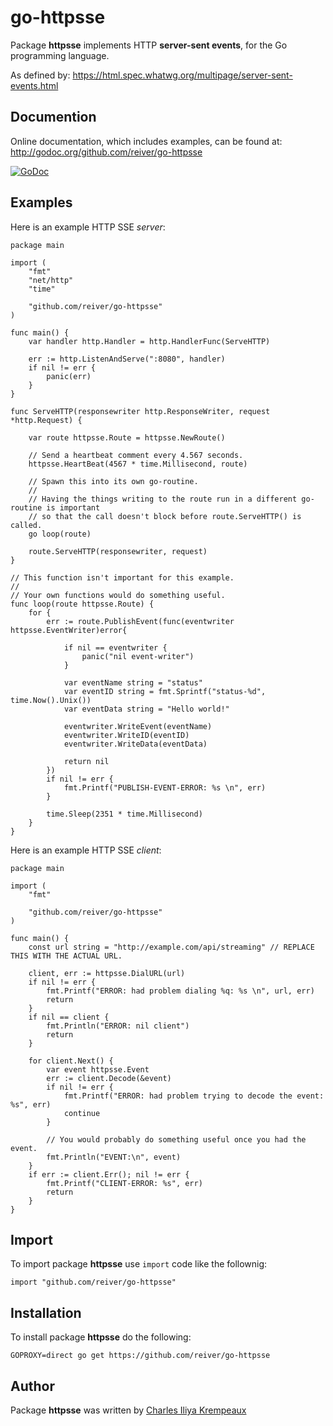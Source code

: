 # go-httpsse

Package **httpsse** implements HTTP **server-sent events**, for the Go programming language.

As defined by:
https://html.spec.whatwg.org/multipage/server-sent-events.html

## Documention

Online documentation, which includes examples, can be found at: http://godoc.org/github.com/reiver/go-httpsse

[![GoDoc](https://godoc.org/github.com/reiver/go-httpsse?status.svg)](https://godoc.org/github.com/reiver/go-httpsse)

## Examples

Here is an example HTTP SSE _server_:

```golang
package main

import (
	"fmt"
	"net/http"
	"time"

	"github.com/reiver/go-httpsse"
)

func main() {
	var handler http.Handler = http.HandlerFunc(ServeHTTP)

	err := http.ListenAndServe(":8080", handler)
	if nil != err {
		panic(err)
	}
}

func ServeHTTP(responsewriter http.ResponseWriter, request *http.Request) {

	var route httpsse.Route = httpsse.NewRoute()

	// Send a heartbeat comment every 4.567 seconds.
	httpsse.HeartBeat(4567 * time.Millisecond, route)

	// Spawn this into its own go-routine.
	//
	// Having the things writing to the route run in a different go-routine is important
	// so that the call doesn't block before route.ServeHTTP() is called.
	go loop(route)

	route.ServeHTTP(responsewriter, request)
}

// This function isn't important for this example.
//
// Your own functions would do something useful.
func loop(route httpsse.Route) {
	for {
		err := route.PublishEvent(func(eventwriter httpsse.EventWriter)error{

			if nil == eventwriter {
				panic("nil event-writer")
			}

			var eventName string = "status"
			var eventID string = fmt.Sprintf("status-%d", time.Now().Unix())
			var eventData string = "Hello world!"

			eventwriter.WriteEvent(eventName)
			eventwriter.WriteID(eventID)
			eventwriter.WriteData(eventData)

			return nil
		})
		if nil != err {
			fmt.Printf("PUBLISH-EVENT-ERROR: %s \n", err)
		}

		time.Sleep(2351 * time.Millisecond)
	}
}
```

Here is an example HTTP SSE _client_:

```golang
package main

import (
	"fmt"

	"github.com/reiver/go-httpsse"
)

func main() {
	const url string = "http://example.com/api/streaming" // REPLACE THIS WITH THE ACTUAL URL.

	client, err := httpsse.DialURL(url)
	if nil != err {
		fmt.Printf("ERROR: had problem dialing %q: %s \n", url, err)
		return
	}
	if nil == client {
		fmt.Println("ERROR: nil client")
		return
	}

	for client.Next() {
		var event httpsse.Event
		err := client.Decode(&event)
		if nil != err {
			fmt.Printf("ERROR: had problem trying to decode the event: %s", err)
			continue
		}

		// You would probably do something useful once you had the event.
		fmt.Println("EVENT:\n", event)
	}
	if err := client.Err(); nil != err {
		fmt.Printf("CLIENT-ERROR: %s", err)
		return
	}
}

```

## Import

To import package **httpsse** use `import` code like the follownig:
```
import "github.com/reiver/go-httpsse"
```

## Installation

To install package **httpsse** do the following:
```
GOPROXY=direct go get https://github.com/reiver/go-httpsse
```

## Author

Package **httpsse** was written by [Charles Iliya Krempeaux](http://reiver.link)
